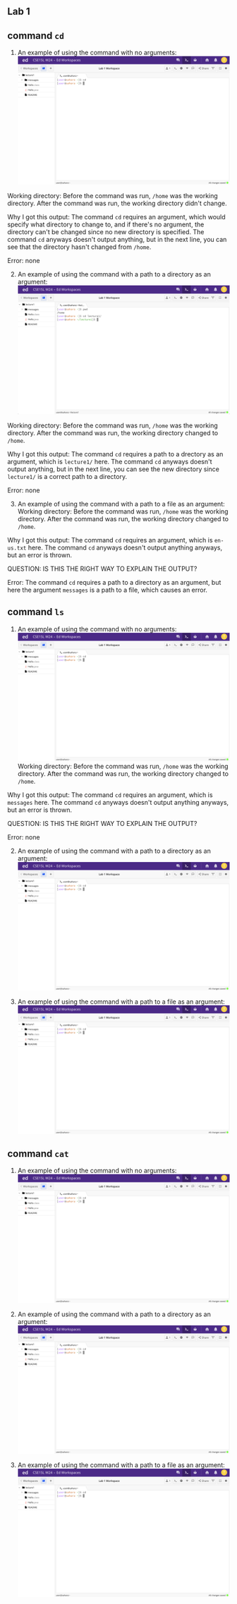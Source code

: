 Lab 1
---	
## command `cd`
1. An example of using the command with no arguments:![Image](cd_Example1.png)

Working directory: Before the command was run, `/home` was the working directory. After the command was run, the working directory didn't change.

Why I got this output: The command `cd` requires an argument, which would specify what directory to change to, and if there's no argument, the directory can't be changed since no new directory is specified. The command `cd` anyways doesn't output anything, but in the next line, you can see that the directory hasn't changed from `/home`. 

Error: none

2. An example of using the command with a path to a directory as an argument:![Image](cd_Example2.png)

Working directory: Before the command was run, `/home` was the working directory. After the command was run, the working directory changed to `/home`.

Why I got this output: The command `cd` requires a path to a drectory as an argument, which is `lecture1/` here. The command `cd` anyways doesn't output anything, but in the next line, you can see the new directory since `lecture1/` is a correct path to a directory. 

Error: none

3. An example of using the command with a path to a file as an argument:
Working directory: Before the command was run, `/home` was the working directory. After the command was run, the working directory changed to `/home`.

Why I got this output: The command `cd` requires an argument, which is `en-us.txt` here. The command `cd` anyways doesn't output anything anyways, but an error is thrown. 

QUESTION: IS THIS THE RIGHT WAY TO EXPLAIN THE OUTPUT?

Error: The command `cd` requires a path to a directory as an argument, but here the argument `messages` is a path to a file, which causes an error. 

## command `ls`
1. An example of using the command with no arguments:![Image](cd_Example1.png)
Working directory: Before the command was run, `/home` was the working directory. After the command was run, the working directory changed to `/home`.

Why I got this output: The command `cd` requires an argument, which is `messages` here. The command `cd` anyways doesn't output anything anyways, but an error is thrown. 

QUESTION: IS THIS THE RIGHT WAY TO EXPLAIN THE OUTPUT?

Error: none 

2. An example of using the command with a path to a directory as an argument:![Image](cd_Example1.png)

3. An example of using the command with a path to a file as an argument:![Image](cd_Example1.png)

## command `cat`
1. An example of using the command with no arguments:![Image](cd_Example1.png)

2. An example of using the command with a path to a directory as an argument:![Image](cd_Example1.png)

3. An example of using the command with a path to a file as an argument:![Image](cd_Example1.png)
